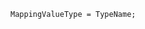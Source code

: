 <!-- This file is generated automatically by infrastructure scripts. Please don't edit by hand. -->

```{ .ebnf .slang-ebnf #MappingValueType }
MappingValueType = TypeName;
```
